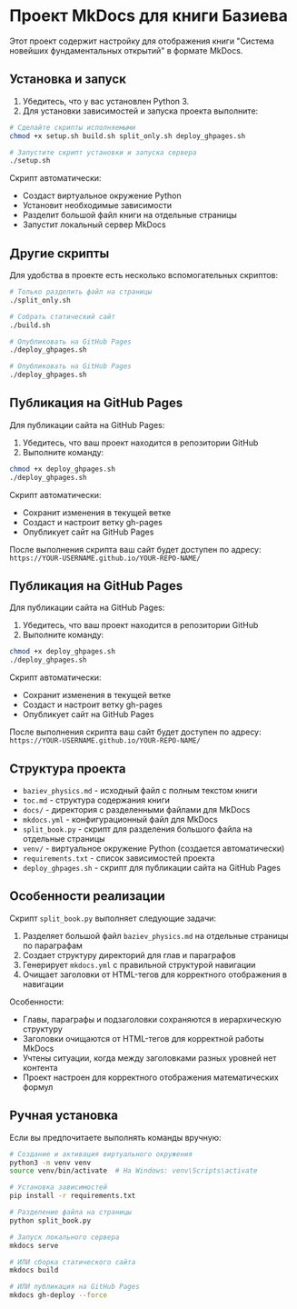 # Проект MkDocs для книги Базиева

Этот проект содержит настройку для отображения книги "Система новейших фундаментальных открытий" в формате MkDocs.

## Установка и запуск

1. Убедитесь, что у вас установлен Python 3.
2. Для установки зависимостей и запуска проекта выполните:

```bash
# Сделайте скрипты исполняемыми
chmod +x setup.sh build.sh split_only.sh deploy_ghpages.sh

# Запустите скрипт установки и запуска сервера
./setup.sh
```

Скрипт автоматически:
- Создаст виртуальное окружение Python
- Установит необходимые зависимости
- Разделит большой файл книги на отдельные страницы
- Запустит локальный сервер MkDocs

## Другие скрипты

Для удобства в проекте есть несколько вспомогательных скриптов:

```bash
# Только разделить файл на страницы
./split_only.sh

# Собрать статический сайт
./build.sh

# Опубликовать на GitHub Pages
./deploy_ghpages.sh

# Опубликовать на GitHub Pages
./deploy_ghpages.sh
```

## Публикация на GitHub Pages

Для публикации сайта на GitHub Pages:

1. Убедитесь, что ваш проект находится в репозитории GitHub
2. Выполните команду:

```bash
chmod +x deploy_ghpages.sh
./deploy_ghpages.sh
```

Скрипт автоматически:
- Сохранит изменения в текущей ветке
- Создаст и настроит ветку gh-pages
- Опубликует сайт на GitHub Pages

После выполнения скрипта ваш сайт будет доступен по адресу: `https://YOUR-USERNAME.github.io/YOUR-REPO-NAME/`

## Публикация на GitHub Pages

Для публикации сайта на GitHub Pages:

1. Убедитесь, что ваш проект находится в репозитории GitHub
2. Выполните команду:

```bash
chmod +x deploy_ghpages.sh
./deploy_ghpages.sh
```

Скрипт автоматически:
- Сохранит изменения в текущей ветке
- Создаст и настроит ветку gh-pages
- Опубликует сайт на GitHub Pages

После выполнения скрипта ваш сайт будет доступен по адресу: `https://YOUR-USERNAME.github.io/YOUR-REPO-NAME/`

## Структура проекта

- `baziev_physics.md` - исходный файл с полным текстом книги
- `toc.md` - структура содержания книги
- `docs/` - директория с разделенными файлами для MkDocs
- `mkdocs.yml` - конфигурационный файл для MkDocs
- `split_book.py` - скрипт для разделения большого файла на отдельные страницы
- `venv/` - виртуальное окружение Python (создается автоматически)
- `requirements.txt` - список зависимостей проекта
- `deploy_ghpages.sh` - скрипт для публикации сайта на GitHub Pages

## Особенности реализации

Скрипт `split_book.py` выполняет следующие задачи:

1. Разделяет большой файл `baziev_physics.md` на отдельные страницы по параграфам
2. Создает структуру директорий для глав и параграфов
3. Генерирует `mkdocs.yml` с правильной структурой навигации
4. Очищает заголовки от HTML-тегов для корректного отображения в навигации

Особенности:
- Главы, параграфы и подзаголовки сохраняются в иерархическую структуру
- Заголовки очищаются от HTML-тегов для корректной работы MkDocs
- Учтены ситуации, когда между заголовками разных уровней нет контента
- Проект настроен для корректного отображения математических формул

## Ручная установка

Если вы предпочитаете выполнять команды вручную:

```bash
# Создание и активация виртуального окружения
python3 -m venv venv
source venv/bin/activate  # На Windows: venv\Scripts\activate

# Установка зависимостей
pip install -r requirements.txt

# Разделение файла на страницы
python split_book.py

# Запуск локального сервера
mkdocs serve

# ИЛИ сборка статического сайта
mkdocs build

# ИЛИ публикация на GitHub Pages
mkdocs gh-deploy --force
```

